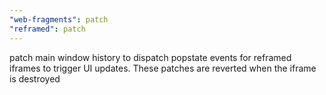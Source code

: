 ```yaml
---
"web-fragments": patch
"reframed": patch
---
```


patch main window history to dispatch popstate events for reframed iframes to trigger UI updates. These patches are reverted when the iframe is destroyed
